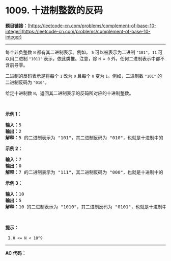 # 1009. 十进制整数的反码

**题目链接：**[https://leetcode-cn.com/problems/complement-of-base-10-integer](https://leetcode-cn.com/problems/complement-of-base-10-integer)

---

<div class="content__1Y2H">
 <div class="notranslate">
  <p>每个非负整数&nbsp;<code>N</code>&nbsp;都有其二进制表示。例如，&nbsp;<code>5</code>&nbsp;可以被表示为二进制&nbsp;<code>"101"</code>，<code>11</code> 可以用二进制&nbsp;<code>"1011"</code>&nbsp;表示，依此类推。注意，除&nbsp;<code>N = 0</code>&nbsp;外，任何二进制表示中都不含前导零。</p> 
  <p>二进制的反码表示是将每个&nbsp;<code>1</code>&nbsp;改为&nbsp;<code>0</code>&nbsp;且每个&nbsp;<code>0</code>&nbsp;变为&nbsp;<code>1</code>。例如，二进制数&nbsp;<code>"101"</code>&nbsp;的二进制反码为&nbsp;<code>"010"</code>。</p> 
  <p>给定十进制数&nbsp;<code>N</code>，返回其二进制表示的反码所对应的十进制整数。</p> 
  <p>&nbsp;</p> 
  <ol> 
  </ol> 
  <p><strong>示例 1：</strong></p> 
  <pre class="language-text"><strong>输入：</strong>5
<strong>输出：</strong>2
<strong>解释：</strong>5 的二进制表示为 "101"，其二进制反码为 "010"，也就是十进制中的 2 。
</pre> 
  <p><strong>示例 2：</strong></p> 
  <pre class="language-text"><strong>输入：</strong>7
<strong>输出：</strong>0
<strong>解释：</strong>7 的二进制表示为 "111"，其二进制反码为 "000"，也就是十进制中的 0 。
</pre> 
  <p><strong>示例 3：</strong></p> 
  <pre class="language-text"><strong>输入：</strong>10
<strong>输出：</strong>5
<strong>解释：</strong>10 的二进制表示为 "1010"，其二进制反码为 "0101"，也就是十进制中的 5 。
</pre> 
  <p>&nbsp;</p> 
  <p><strong>提示：</strong></p> 
  <ol> 
   <li><code>0 &lt;= N &lt; 10^9</code></li> 
  </ol> 
 </div>
</div>

---

**AC 代码：**

```java

```